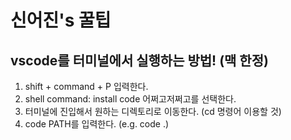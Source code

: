 # 신어진's 꿀팁

## vscode를 터미널에서 실행하는 방법! (맥 한정)

1. shift + command + P 입력한다.
2. shell command: install code 어쩌고저쩌고를 선택한다.
3. 터미널에 진입해서 원하는 디렉토리로 이동한다. (cd 명령어 이용할 것)
4. code PATH를 입력한다. (e.g. code .)
